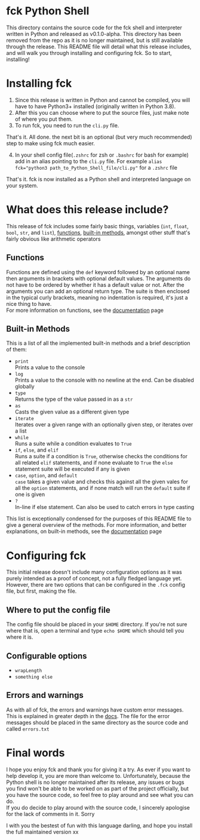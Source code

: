 # fck Python Shell

This directory contains the source code for the fck shell and interpreter written in Python and released as v0.1.0-alpha. This directory has been removed from the repo as it is no longer maintained, but is still available through the release. This README file will detail what this release includes, and will walk you through installing and configuring fck. So to start, installing!

# Installing fck

1. Since this release is written in Python and cannot be compiled, you will have to have Python3+ installed (originally written in Python 3.8).  
2. After this you can choose where to put the source files, just make note of where you put them.  
3. To run fck, you need to run the ``cli.py`` file.  

That's it. All done. the next bit is an optional (but very much recommended) step to make using fck much easier.  

4. In your shell config file(``.zshrc`` for zsh or ``.bashrc`` for bash for example) add in an alias pointing to the ``cli.py`` file. For example ``alias fck="python3 path_to_Python_Shell_file/cli.py"`` for a ``.zshrc`` file  

That's it. fck is now installed as a Python shell and interpreted language on your system.

# What does this release include?

This release of fck includes some fairly basic things, variables (``int``, ``float``, ``bool``, ``str``, and ``list``), [functions](#functions), [built-in methods](#built-in-methods), amongst other stuff that's fairly obvious like arithmetic operators

## Functions

Functions are defined using the ``def`` keyword followed by an optional name then arguments in brackets with optional default values. The arguments do not have to be ordered by whether it has a default value or not. After the arguments you can add an optional return type. The suite is then enclosed in the typical curly brackets, meaning no indentation is required, it's just a nice thing to have.  
For more information on functions, see the [documentation](https://rosiepuddles.github.io/fck/docs/_build/html/Functions) page

## Built-in Methods

This is a list of all the implemented built-in methods and a brief description of them:

- ``print``  
  Prints a value to the console
- ``log``  
  Prints a value to the console with no newline at the end. Can be disabled globally
- ``type``  
  Returns the type of the value passed in as a ``str``
- ``as``  
  Casts the given value as a different given type
- ``iterate``  
  Iterates over a given range with an optionally given step, or iterates over a list
- ``while``  
  Runs a suite while a condition evaluates to ``True``
- ``if``, ``else``, and ``elif``  
  Runs a suite if a condition is ``True``, otherwise checks the conditions for all related ``elif`` statements, and if none evaluate to ``True`` the ``else`` statement suite will be executed if any is given
- ``case``, ``option``, and ``default``  
  ``case`` takes a given value and checks this against all the given vales for all the ``option`` statements, and if none match will run the ``default`` suite if one is given
- ``?``  
  In-line if else statement. Can also be used to catch errors in type casting

This list is exceptionally condensed for the purposes of this README file to give a general overview of the methods. For more information, and better explanations, on built-in methods, see the [documentation](https://rosiepuddles.github.io/fck/docs/_build/html/Functions) page

# Configuring fck

This initial release doesn't include many configuration options as it was purely intended as a proof of concept, not a fully fledged language yet. However, there are two options that can be configured in the ``.fck`` config file, but first, making the file.

## Where to put the config file

The config file should be placed in your ``$HOME`` directory. If you're not sure where that is, open a terminal and type ``echo $HOME`` which should tell you where it is.

## Configurable options

- ``wrapLength``
- ``something else``

## Errors and warnings

As with all of fck, the errors and warnings have custom error messages. This is explained in greater depth in the [docs](https://rosiepuddles.github.io/fck/docs/_build/html/Error%20messages.html). The file for the error messages should be placed in the same directory as the source code and called ``errors.txt``

# Final words

I hope you enjoy fck and thank you for giving it a try. As ever if you want to help develop it, you are more than welcome to. Unfortunately, because the Python shell is no longer maintained after its release, any issues or bugs you find won't be able to be worked on as part of the project officially, but you have the source code, so feel free to play around and see what you can do.  
If you do decide to play around with the source code, I sincerely apologise for the lack of comments in it. Sorry

I with you the bestest of fun with this language darling, and hope you install the full maintained version xx

